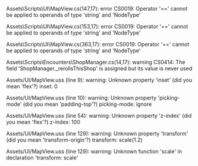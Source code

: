 Assets\Scripts\UI\MapView.cs(147,17): error CS0019: Operator '==' cannot be applied to operands of type 'string' and 'NodeType'

Assets\Scripts\UI\MapView.cs(153,17): error CS0019: Operator '==' cannot be applied to operands of type 'string' and 'NodeType'

Assets\Scripts\UI\MapView.cs(363,17): error CS0019: Operator '==' cannot be applied to operands of type 'string' and 'NodeType'

Assets\Scripts\Encounters\ShopManager.cs(14,17): warning CS0414: The field 'ShopManager._rerollsThisShop' is assigned but its value is never used

Assets/UI/MapView.uss (line 9): warning: Unknown property 'inset' (did you mean 'flex'?)
    inset: 0

Assets/UI/MapView.uss (line 10): warning: Unknown property 'picking-mode' (did you mean 'padding-top'?)
    picking-mode: ignore

Assets/UI/MapView.uss (line 54): warning: Unknown property 'z-index' (did you mean 'flex'?)
    z-index: 100

Assets/UI/MapView.uss (line 129): warning: Unknown property 'transform' (did you mean 'transform-origin'?)
    transform: scale(1.2)

Assets/UI/MapView.uss (line 129): warning: Unknown function 'scale' in declaration 'transform: scale'

